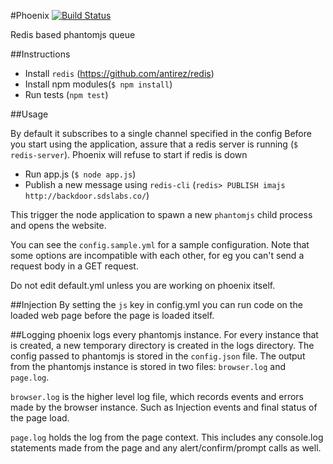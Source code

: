 #Phoenix [![Build Status](https://travis-ci.org/sdslabs/phoenix.svg?branch=master)](https://travis-ci.org/sdslabs/phoenix)

Redis based phantomjs queue

##Instructions

* Install `redis` (https://github.com/antirez/redis)
* Install npm modules(`$ npm install`)
* Run tests (`npm test`)

##Usage

By default it subscribes to a single channel specified in the config
Before you start using the application, assure that a redis server is running (`$ redis-server`).
Phoenix will refuse to start if redis is down

* Run app.js (`$ node app.js`)
* Publish a new message using `redis-cli` (`redis> PUBLISH imajs http://backdoor.sdslabs.co/`)

This trigger the node application to spawn a new `phantomjs` child process and opens the website.

You can see the `config.sample.yml` for a sample configuration. 
Note that some options are incompatible with each other, for eg
you can't send a request body in a GET request.

Do not edit default.yml unless you are working on phoenix itself.

##Injection
By setting the `js` key in config.yml you can run code on the loaded web page before the page is
loaded itself.

##Logging
phoenix logs every phantomjs instance. For every instance that is created, a new temporary
directory is created in the logs directory. The config passed to phantomjs is stored in the `config.json`
file. The output from the phantomjs instance is stored in two files: `browser.log` and `page.log`.

`browser.log` is the higher level log file, which records events and errors made by the browser instance.
Such as Injection events and final status of the page load.

`page.log` holds the log from the page context. This includes any console.log statements made from the page
and any alert/confirm/prompt calls as well.
